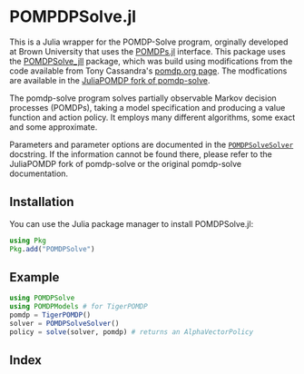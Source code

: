 # POMPDPSolve.jl

This is a Julia wrapper for the POMDP-Solve program, orginally developed at Brown University that uses the [POMDPs.jl](https://github.com/JuliaPOMDP/POMDPs.jl) interface. This package uses the [POMDPSolve_jll](https://github.com/JuliaBinaryWrappers/POMDPSolve_jll.jl) package, which was build using modifications from the code available from Tony Cassandra's [pomdp.org page](http://www.pomdp.org/code/index.html). The modfications are available in the [JuliaPOMDP fork of pomdp-solve](https://github.com/JuliaPOMDP/pomdp-solve).

The pomdp-solve program solves partially observable Markov decision processes (POMDPs), taking a model specification and producing a value function and action policy.  It employs many different algorithms, some exact and some approximate.

Parameters and parameter options are documented in the [`POMDPSolveSolver`](@ref) docstring. If the information cannot be found there, please refer to the JuliaPOMDP fork of pomdp-solve or the original pomdp-solve documentation.

## Installation
You can use the Julia package manager to install POMDPSolve.jl:

```julia
using Pkg
Pkg.add("POMDPSolve")
```

## Example

```julia
using POMDPSolve
using POMDPModels # for TigerPOMDP
pomdp = TigerPOMDP()
solver = POMDPSolveSolver()
policy = solve(solver, pomdp) # returns an AlphaVectorPolicy
```

## Index

```@index
```